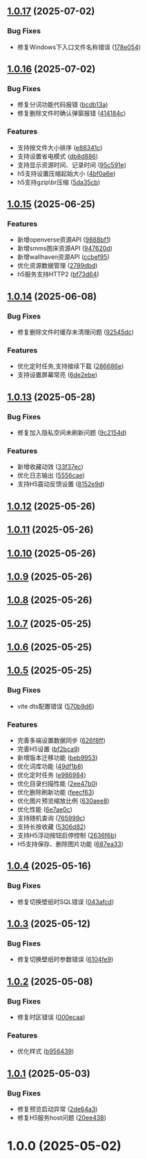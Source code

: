 ## [1.0.17](https://github.com/OXOYO/Flying-Bird-Wallpaper/compare/v1.0.16...v1.0.17) (2025-07-02)


### Bug Fixes

* 修复Windows下入口文件名称错误 ([178e054](https://github.com/OXOYO/Flying-Bird-Wallpaper/commit/178e0547c3629fa39b74e2333375a2ae65a56250))



## [1.0.16](https://github.com/OXOYO/Flying-Bird-Wallpaper/compare/v1.0.15...v1.0.16) (2025-07-02)


### Bug Fixes

* 修复分词功能代码报错 ([bcdb13a](https://github.com/OXOYO/Flying-Bird-Wallpaper/commit/bcdb13adfa6ca447e310fbae348f19b33e8041a5))
* 修复删除文件时确认弹窗报错 ([414184c](https://github.com/OXOYO/Flying-Bird-Wallpaper/commit/414184c4f924f68311863cb254d4383544ce4c28))


### Features

* 支持按文件大小排序 ([e88341c](https://github.com/OXOYO/Flying-Bird-Wallpaper/commit/e88341c9db9ed43073f76effdab1d0b6657813a8))
* 支持设置省电模式 ([db8d886](https://github.com/OXOYO/Flying-Bird-Wallpaper/commit/db8d886d515f2a25ab863cf61bf27adcd2299c6f))
* 支持显示资源时间、记录时间 ([95c591e](https://github.com/OXOYO/Flying-Bird-Wallpaper/commit/95c591ebf45b93374f1f1d59a85813ee7c03fd01))
* h5支持设置压缩起始大小 ([4bf0a6e](https://github.com/OXOYO/Flying-Bird-Wallpaper/commit/4bf0a6eb80cd5d27ab8489f3df248be951f944bf))
* h5支持gzip\br压缩 ([5da35cb](https://github.com/OXOYO/Flying-Bird-Wallpaper/commit/5da35cbf006c7cd8bd9e308cb65b5e35612e3f40))



## [1.0.15](https://github.com/OXOYO/Flying-Bird-Wallpaper/compare/v1.0.14...v1.0.15) (2025-06-25)


### Features

* 新增openverse资源API ([9888bf1](https://github.com/OXOYO/Flying-Bird-Wallpaper/commit/9888bf1a8f6010aea6b848a8a23f6615102b8493))
* 新增smms图床资源API ([947620d](https://github.com/OXOYO/Flying-Bird-Wallpaper/commit/947620d3c7c967f1bb2f909a427b7bcddea0ca6a))
* 新增wallhaven资源API ([ccbef95](https://github.com/OXOYO/Flying-Bird-Wallpaper/commit/ccbef9577e6ef9c2b749cc6cac3220604998ab8a))
* 优化资源数据管理 ([2789dbd](https://github.com/OXOYO/Flying-Bird-Wallpaper/commit/2789dbd96efdcb9082ec030beefb9feaa4e4223c))
* h5服务支持HTTP2 ([bf73d64](https://github.com/OXOYO/Flying-Bird-Wallpaper/commit/bf73d64477795942ee24f72f509ec6e1b71e1287))



## [1.0.14](https://github.com/OXOYO/Flying-Bird-Wallpaper/compare/v1.0.13...v1.0.14) (2025-06-08)


### Bug Fixes

* 修复删除文件时缓存未清理问题 ([92545dc](https://github.com/OXOYO/Flying-Bird-Wallpaper/commit/92545dcbc5982941de619472a179305200be2d22))


### Features

* 优化定时任务,支持接续下载 ([286686e](https://github.com/OXOYO/Flying-Bird-Wallpaper/commit/286686e15398ec2602df2e608eeb0644eb2ce1a8))
* 支持设置屏幕常亮 ([6de2ebe](https://github.com/OXOYO/Flying-Bird-Wallpaper/commit/6de2ebe81ac08c533579cbb57a01f0ced450b663))



## [1.0.13](https://github.com/OXOYO/Flying-Bird-Wallpaper/compare/v1.0.12...v1.0.13) (2025-05-28)


### Bug Fixes

* 修复加入隐私空间未刷新问题 ([9c2154d](https://github.com/OXOYO/Flying-Bird-Wallpaper/commit/9c2154d7648363d0d3857b214b8424d55ca5b7b9))


### Features

* 新增收藏动效 ([33f37ec](https://github.com/OXOYO/Flying-Bird-Wallpaper/commit/33f37ec861fd5ae6c9567160a0fdc02c242eb107))
* 优化日志输出 ([5556cae](https://github.com/OXOYO/Flying-Bird-Wallpaper/commit/5556cae6a4b1b6ae4a176b7802edbfd1d8b2184e))
* 支持H5震动反馈设置 ([8152e9d](https://github.com/OXOYO/Flying-Bird-Wallpaper/commit/8152e9deca6fe0f8175b93cb08fea8aa8577b91a))



## [1.0.12](https://github.com/OXOYO/Flying-Bird-Wallpaper/compare/v1.0.11...v1.0.12) (2025-05-26)



## [1.0.11](https://github.com/OXOYO/Flying-Bird-Wallpaper/compare/v1.0.10...v1.0.11) (2025-05-26)



## [1.0.10](https://github.com/OXOYO/Flying-Bird-Wallpaper/compare/v1.0.9...v1.0.10) (2025-05-26)



## [1.0.9](https://github.com/OXOYO/Flying-Bird-Wallpaper/compare/v1.0.8...v1.0.9) (2025-05-26)



## [1.0.8](https://github.com/OXOYO/Flying-Bird-Wallpaper/compare/v1.0.7...v1.0.8) (2025-05-26)



## [1.0.7](https://github.com/OXOYO/Flying-Bird-Wallpaper/compare/v1.0.6...v1.0.7) (2025-05-25)



## [1.0.6](https://github.com/OXOYO/Flying-Bird-Wallpaper/compare/v1.0.5...v1.0.6) (2025-05-25)



## [1.0.5](https://github.com/OXOYO/Flying-Bird-Wallpaper/compare/v1.0.4...v1.0.5) (2025-05-25)


### Bug Fixes

* vite dts配置错误 ([570b9d6](https://github.com/OXOYO/Flying-Bird-Wallpaper/commit/570b9d6c694140e254bc7e024cc75f002ce41558))


### Features

* 完善多端设置数据同步 ([626f8ff](https://github.com/OXOYO/Flying-Bird-Wallpaper/commit/626f8ff03750f5d43fdca62cb14f9cd704a9f79e))
* 完善H5设置 ([bf2bca9](https://github.com/OXOYO/Flying-Bird-Wallpaper/commit/bf2bca9309a0b26847e42322df4d99f161f8cb99))
* 新增版本迁移功能 ([beb9953](https://github.com/OXOYO/Flying-Bird-Wallpaper/commit/beb995325c6987b8a55fc09fe6e9e395fd0e037e))
* 优化词库功能 ([49df1b8](https://github.com/OXOYO/Flying-Bird-Wallpaper/commit/49df1b8b726556fd51335c551bccd8c8cce0e204))
* 优化定时任务 ([e986984](https://github.com/OXOYO/Flying-Bird-Wallpaper/commit/e9869849c19535b56be43fcc8612a9d6bc16da92))
* 优化目录扫描性能 ([2ee47b0](https://github.com/OXOYO/Flying-Bird-Wallpaper/commit/2ee47b04bbc5f95e097398f435d2a1af43cf665f))
* 优化删除刷新功能 ([feecf63](https://github.com/OXOYO/Flying-Bird-Wallpaper/commit/feecf634f9942b4793bbadb8d75b725150f4b468))
* 优化图片预览缩放比例 ([630aee8](https://github.com/OXOYO/Flying-Bird-Wallpaper/commit/630aee8837f68e2fcf852cf45d2d83de7eb49e13))
* 优化性能 ([6e7ae0c](https://github.com/OXOYO/Flying-Bird-Wallpaper/commit/6e7ae0cee75f854ef45e74e09644713f82eed98e))
* 支持随机查询 ([765999c](https://github.com/OXOYO/Flying-Bird-Wallpaper/commit/765999c213e650f13ac7f451090aace5f72a73af))
* 支持长按收藏 ([5306d82](https://github.com/OXOYO/Flying-Bird-Wallpaper/commit/5306d82035c9233f42a1ecc38fc6e31709e5b649))
* 支持H5浮动按钮启停控制 ([2636f6b](https://github.com/OXOYO/Flying-Bird-Wallpaper/commit/2636f6b94230402b8a0576a6ef9bc157f57d13de))
* H5支持保存、删除图片功能 ([687ea33](https://github.com/OXOYO/Flying-Bird-Wallpaper/commit/687ea33b189d3d87b4a410e1f422f1175a67ec2b))



## [1.0.4](https://github.com/OXOYO/Flying-Bird-Wallpaper/compare/v1.0.3...v1.0.4) (2025-05-16)


### Bug Fixes

* 修复切换壁纸时SQL错误 ([043afcd](https://github.com/OXOYO/Flying-Bird-Wallpaper/commit/043afcd1df641f2c4174a5449067bc0a945675b7))



## [1.0.3](https://github.com/OXOYO/Flying-Bird-Wallpaper/compare/v1.0.2...v1.0.3) (2025-05-12)


### Bug Fixes

* 修复切换壁纸时参数错误 ([6104fe9](https://github.com/OXOYO/Flying-Bird-Wallpaper/commit/6104fe925cf08180baaf5ba9e827da07ab044d3f))



## [1.0.2](https://github.com/OXOYO/Flying-Bird-Wallpaper/compare/v1.0.1...v1.0.2) (2025-05-08)


### Bug Fixes

* 修复时区错误 ([000ecaa](https://github.com/OXOYO/Flying-Bird-Wallpaper/commit/000ecaa24809ad55879a7bdd44cc79f09d510faf))


### Features

* 优化样式 ([b956439](https://github.com/OXOYO/Flying-Bird-Wallpaper/commit/b95643969e937aa30084011c9e7d640c72355d8e))



## [1.0.1](https://github.com/OXOYO/Flying-Bird-Wallpaper/compare/v1.0.0...v1.0.1) (2025-05-03)


### Bug Fixes

* 修复预览启动异常 ([2de64a3](https://github.com/OXOYO/Flying-Bird-Wallpaper/commit/2de64a3ac07b9296c0b44d34dbe0a2b1652782d8))
* 修复H5服务host问题 ([20ee438](https://github.com/OXOYO/Flying-Bird-Wallpaper/commit/20ee4385286787456c7806de234b80fd7660c693))



# 1.0.0 (2025-05-02)



